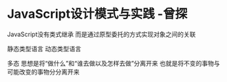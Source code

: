 # JavaScript设计模式与实践 -曾探

JavaScript没有类式继承 而是通过原型委托的方式实现对象之间的关联

静态类型语言 动态类型语言

多态 思想是将“做什么”和“谁去做以及怎样去做”分离开来 也就是将不变的事物与可能改变的事物分分离开来

    



